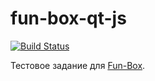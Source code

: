 # fun-box-qt-js

[![Build Status](https://img.shields.io/travis/ezze/fun-box-qt-js/master.svg)](https://travis-ci.org/ezze/fun-box-qt-js)

Тестовое задание для [Fun-Box](https://fun-box.ru).
